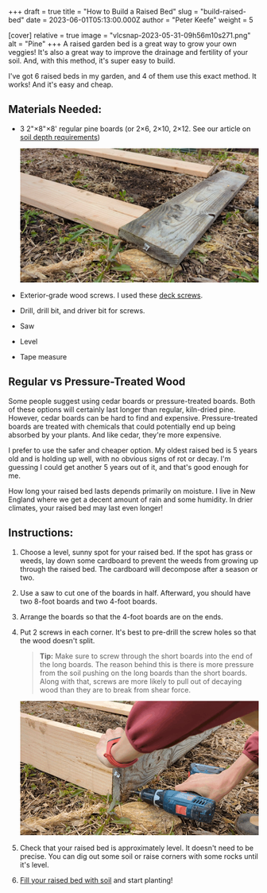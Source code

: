 +++
draft = true
title = "How to Build a Raised Bed"
slug = "build-raised-bed"
date = 2023-06-01T05:13:00.000Z
author = "Peter Keefe"
weight = 5

[cover]
relative = true
image = "vlcsnap-2023-05-31-09h56m10s271.png"
alt = "Pine"
+++
A raised garden bed is a great way to grow your own veggies! It's also a great way to improve the drainage and fertility of your soil. And, with this method, it's super easy to build.

I've got 6 raised beds in my garden, and 4 of them use this exact method. It works! And it's easy and cheap.

## Materials Needed:

* 3 2"×8"×8' regular pine boards (or 2×6, 2×10, 2×12. See our article on [soil depth requirements](../soil-depth-requirements/))

  ![Three pine boards laying on the ground.](vlcsnap-2023-05-31-09h56m10s271.png "Regular, kiln-dried boards are great for building raised beds. Even old boards like the one in the photo.")
* Exterior-grade wood screws. I used these [deck screws](https://www.amazon.com/Deck-Plus-Screws-Exterior-48416/dp/B0100ICU22).
* Drill, drill bit, and driver bit for screws.
* Saw
* Level
* Tape measure

## Regular vs Pressure-Treated Wood

Some people suggest using cedar boards or pressure-treated boards. Both of these options will certainly last longer than regular, kiln-dried pine. However, cedar boards can be hard to find and expensive. Pressure-treated boards are treated with chemicals that could potentially end up being absorbed by your plants. And like cedar, they're more expensive. 

I prefer to use the safer and cheaper option. My oldest raised bed is 5 years old and is holding up well, with no obvious signs of rot or decay. I'm guessing I could get another 5 years out of it, and that's good enough for me. 

How long your raised bed lasts depends primarily on moisture. I live in New England where we get a decent amount of rain and some humidity. In drier climates, your raised bed may last even longer!

## Instructions:

1. Choose a level, sunny spot for your raised bed. If the spot has grass or weeds, lay down some cardboard to prevent the weeds from growing up through the raised bed. The cardboard will decompose after a season or two.
2. Use a saw to cut one of the boards in half. Afterward, you should have two 8-foot boards and two 4-foot boards. 
3. Arrange the boards so that the 4-foot boards are on the ends. 
4. Put 2 screws in each corner. It's best to pre-drill the screw holes so that the wood doesn't split.

   > **Tip:** Make sure to screw through the short boards into the end of the long boards. The reason behind this is there is more pressure from the soil pushing on the long boards than the short boards. Along with that, screws are more likely to pull out of decaying wood than they are to break from shear force.

   ![Video of predrilling the wood.](drill-wood-shorter-no-dither.gif "Predrilling the holes for the screws.")
5. Check that your raised bed is approximately level. It doesn't need to be precise. You can dig out some soil or raise corners with some rocks until it's level.
6. [Fill your raised bed with soil](../soil-options-for-raised-bed-gardening/) and start planting!